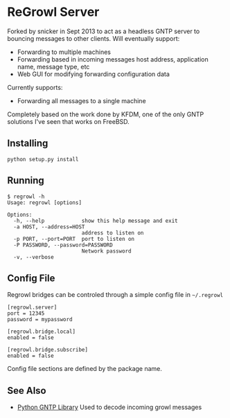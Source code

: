 # ReGrowl Server

Forked by snicker in Sept 2013 to act as a headless GNTP server to bouncing messages to other clients. Will eventually support:

* Forwarding to multiple machines
* Forwarding based in incoming messages host address, application name, message type, etc
* Web GUI for modifying forwarding configuration data

Currently supports:

* Forwarding all messages to a single machine

Completely based on the work done by KFDM, one of the only GNTP solutions I've seen that works on FreeBSD.

## Installing

	python setup.py install
	
## Running
```
$ regrowl -h
Usage: regrowl [options]

Options:
  -h, --help            show this help message and exit
  -a HOST, --address=HOST
                        address to listen on
  -p PORT, --port=PORT  port to listen on
  -P PASSWORD, --password=PASSWORD
                        Network password
  -v, --verbose         
```

## Config File

Regrowl bridges can be controled through a simple config file in `~/.regrowl`

```
[regrowl.server]
port = 12345
password = mypassword

[regrowl.bridge.local]
enabled = false

[regrowl.bridge.subscribe]
enabled = false
```

Config file sections are defined by the package name.

## See Also

* [Python GNTP Library](https://github.com/kfdm/gntp) Used to decode incoming growl messages
